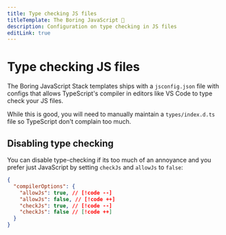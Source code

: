 ```yaml
---
title: Type checking JS files
titleTemplate: The Boring JavaScript 🥱
description: Configuration on type checking in JS files
editLink: true
---
```


# Type checking JS files

The Boring JavaScript Stack templates ships with a `jsconfig.json` file with configs that allows TypeScript's compiler in editors like VS Code to type check your JS files.

While this is good, you will need to manually maintain a `types/index.d.ts` file so TypeScript don't complain too much.

## Disabling type checking

You can disable type-checking if its too much of an annoyance and you prefer just JavaScript by setting `checkJs` and `allowJs` to `false`:

```json
{
  "compilerOptions": {
    "allowJs": true, // [!code --]
    "allowJs": false, // [!code ++]
    "checkJs": true, // [!code --]
    "checkJs": false // [!code ++]
  }
}
```
